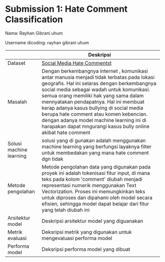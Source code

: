 # Submission 1: Hate Comment Classification
Nama: Rayhan Gibrani uhum

Username dicoding: rayhan gibrani uhum

| | Deskripsi |
| ----------- | ----------- |
| Dataset | [Social Media Hate Commentst](https://www.kaggle.com/datasets/subhajeetdas/hate-comment/data) |
| Masalah | Dengan berkembangnya internet , komunikasi antar manusia menjadi tidak terbatas pada lokasi geografis. Hal ini selaras dengan berkembangnya social media sebagai wadah untuk komunikasi. semua orang memiliki hak yang sama dalam mennyatakan pendapatnya. Hal ini membuat kerap adanya kasus bullying di social media berupa hate comment atau komen kebencian. dengan adanya model machine learning ini di harapakan dapat mngurangi kasus bully online akibat hate comment |
| Solusi machine learning | solusi yang di gunakan adalah menggunakan machine learning yang berfungsi layaknya filter untuk membedakan yang mana hate comment dgn tidak |
| Metode pengolahan | Metode pengolahan data yang digunakan pada proyek ini adalah tokenisasi fitur input, di mana teks pada kolom 'comment' diubah menjadi representasi numerik menggunakan Text Vectorization. Proses ini memungkinkan teks untuk diproses dan dipahami oleh model secara efisien, sehingga model dapat belajar dari fitur yang telah diubah ini |
| Arsitektur model | Deskripsi arsitektur model yang diguanakan |
| Metrik evaluasi | Deksripsi metrik yang digunakan untuk mengevaluasi performa model |
| Performa model | Deksripsi performa model yang dibuat |

